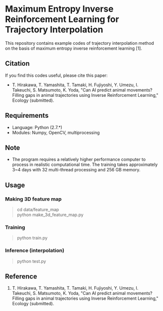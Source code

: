 # Maximum Entropy Inverse Reinforcement Learning for Trajectory Interpolation

This repository contains example codes of trajectory interpolation method on the basis of maximum entropy inverse reinforcement learning [1].



## Citation
If you find this codes useful, please cite this paper:
* T. Hirakawa, T. Yamashita, T. Tamaki, H. Fujiyoshi, Y. Umezu, I. Takeuchi, S. Matsumoto, K. Yoda, "Can AI predict animal movements? Filling gaps in animal trajectories using Inverse Reinforcement Learning," Ecology (submitted).



## Requirements
- Language: Python (2.7.\*)
- Modules: Numpy, OpenCV, multiprocessing



## Note
- The program requires a relatively higher performance computer to process in realistic computational time. The training takes approximately 3~4 days with 32 multi-thread processing and 256 GB memory.



## Usage
### Making 3D feature map
> cd data/feature_map \
> python make_3d_feature_map.py 

### Training
> python train.py

### Inference (interpolation)
> python test.py



## Reference
1. T. Hirakawa, T. Yamashita, T. Tamaki, H. Fujiyoshi, Y. Umezu, I. Takeuchi, S. Matsumoto, K. Yoda, "Can AI predict animal movements? Filling gaps in animal trajectories using Inverse Reinforcement Learning," Ecology (submitted).
